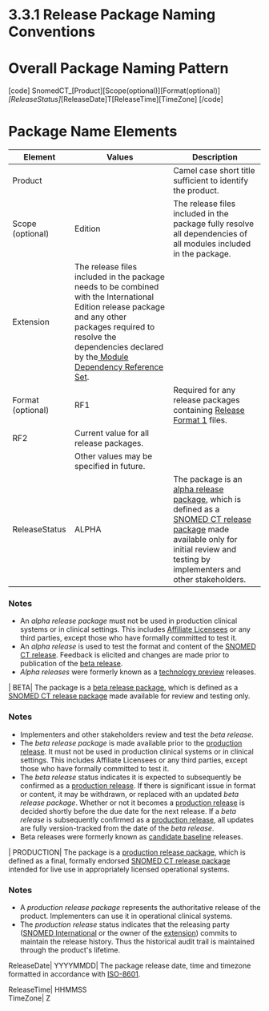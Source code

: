 # 3.3.1 Release Package Naming Conventions

# Overall Package Naming Pattern
[code] 
    SnomedCT_[Product][Scope(optional)][Format(optional)]_[ReleaseStatus]_[ReleaseDate]T[ReleaseTime][TimeZone]
[/code]

# Package Name Elements

**Element**| **Values**| **Description**  
---|---|---  
Product| <any>| Camel case short title sufficient to identify the product.  
Scope (optional)| Edition| The release files included in the package fully resolve all dependencies of all modules included in the package.  
Extension| The release files included in the package needs to be combined with the International Edition release package and any other packages required to resolve the dependencies declared by the[ Module Dependency Reference Set](5.2.4.2-Module-Dependency-Reference-Set_28739379.html).  
Format (optional)| RF1| Required for any release packages containing [Release Format 1](https://confluence.ihtsdotools.org/display/DOCGLOSS/Release+Format+1 "Glossary link: Release Format 1") files.  
RF2| Current value for all release packages.  
<other>| Other values may be specified in future.  
ReleaseStatus| ALPHA| The package is an  [alpha release package](https://confluence.ihtsdotools.org/display/DOCGLOSS/alpha+release+package "Glossary link: alpha release package"), which is defined as  a [SNOMED CT release package](https://confluence.ihtsdotools.org/display/DOCGLOSS/SNOMED+CT+release+package "Glossary link: SNOMED CT release package") made available only for initial review and testing by implementers and other stakeholders. 

### Notes

  * An _alpha release package_ must not be used in production clinical systems or in clinical settings. This includes [Affiliate Licensees](https://confluence.ihtsdotools.org/display/DOCGLOSS/Affiliate+Licensee "Glossary link: Affiliate Licensees") or any third parties, except those who have formally committed to test it.
  * An _alpha release_ is used to test the format and content of the [SNOMED CT release](https://confluence.ihtsdotools.org/display/DOCGLOSS/SNOMED+CT+release "Glossary link: SNOMED CT release"). Feedback is elicited and changes are made prior to publication of the [beta release](https://confluence.ihtsdotools.org/display/DOCGLOSS/beta+release "Glossary link: beta release").
  * _Alpha releases_ were formerly known as a [technology preview](https://confluence.ihtsdotools.org/display/DOCGLOSS/technology+preview "Glossary link: technology preview") releases.

  
  
| BETA| The package is a  [beta release package](https://confluence.ihtsdotools.org/display/DOCGLOSS/beta+release+package "Glossary link: beta release package"), which is defined as  a [SNOMED CT release package](https://confluence.ihtsdotools.org/display/DOCGLOSS/SNOMED+CT+release+package "Glossary link: SNOMED CT release package") made available for review and testing only. 

### Notes

  * Implementers and other stakeholders review and test the _beta release_.
  * The _beta release package_ is made available prior to the [production release](https://confluence.ihtsdotools.org/display/DOCGLOSS/production+release "Glossary link: production release"). It must not be used in production clinical systems or in clinical settings. This includes Affiliate Licensees or any third parties, except those who have formally committed to test it.
  * The _beta release_ status indicates it is expected to subsequently be confirmed as a [production release](https://confluence.ihtsdotools.org/display/DOCGLOSS/production+release "Glossary link: production release"). If there is significant issue in format or content, it may be withdrawn, or replaced with an updated  _beta release package_. Whether or not it becomes a [production release](https://confluence.ihtsdotools.org/display/DOCGLOSS/production+release "Glossary link: production release") is decided shortly before the due date for the next release. If a  _beta release_ is subsequently confirmed as a [production release](https://confluence.ihtsdotools.org/display/DOCGLOSS/production+release "Glossary link: production release"), all updates are fully version-tracked from the date of the  _beta release_. 
  * Beta releases were formerly known as [candidate baseline](https://confluence.ihtsdotools.org/display/DOCGLOSS/candidate+baseline "Glossary link: candidate baseline") releases.

  
  
| PRODUCTION| The package is a  [production release package](https://confluence.ihtsdotools.org/display/DOCGLOSS/production+release+package "Glossary link: production release package"), which is defined as  a final, formally endorsed [SNOMED CT release package](https://confluence.ihtsdotools.org/display/WIPGLOSS/SNOMED+CT+release+package "Glossary link: SNOMED CT release package") intended for live use in appropriately licensed operational systems. 

### Notes

  * A _production release package_ represents the authoritative release of the product. Implementers can use it in operational clinical systems.
  * The _production release_ status indicates that the releasing party ([SNOMED International](https://confluence.ihtsdotools.org/display/DOCGLOSS/SNOMED+International "Glossary link: SNOMED International") or the owner of the [extension](https://confluence.ihtsdotools.org/display/DOCGLOSS/extension "Glossary link: extension")) commits to maintain the release history. Thus the historical audit trail is maintained through the product's lifetime.

  
ReleaseDate| YYYYMMDD| The package release date, time and timezone formatted in accordance with [ISO-8601](https://en.wikipedia.org/wiki/ISO_8601).  
  
  
ReleaseTime| HHMMSS  
TimeZone| Z  
  
  

